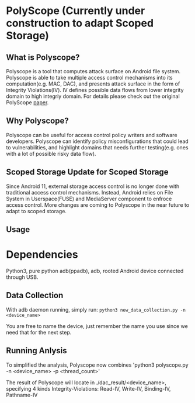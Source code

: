 # PolyScope (Currently under construction to adapt Scoped Storage)

## What is Polyscope?
Polyscope is a tool that computes attack surface on Android file system. Polyscope is able to take multiple access control mechanisms into its computation(e.g. MAC, DAC), and presents attack surface in the form of Integrity Violations(IV). IV defines possible data flows from lower integrity domain to high integriy domain. For details please check out the original PolyScope [paper](https://www.usenix.org/conference/usenixsecurity21/presentation/lee-yu-tsung). 

## Why Polyscope?
Polyscope can be useful for access control policy writers and software developers. Polyscope can identify policy misconfigurations that could lead to vulnerabilities, and highlight domains that needs further testing(e.g. ones with a lot of possible risky data flow).

## Scoped Storage Update for Scoped Storage
Since Android 11, external storage access control is no longer done with traditional access control mechanisms. Instead, Android relies on File System in Userspace(FUSE)
and MediaServer component to enfroce access control. More changes are coming to Polyscope in the near future to adapt to scoped storage.

## Usage
# Dependencies
Python3, pure python adb(ppadb), adb, rooted Android device connected through USB.


## Data Collection
With adb daemon running, simply run:
`python3 new_data_collection.py -n <device_name>`

You are free to name the device, just remember the name you use since we need that for the next step.

## Running Anlysis
To simplified the analysis, Polyscope now combines 
'python3 polyscope.py -n <device_name> -p <thread_count>'

The result of Polyscope will locate in ./dac_result/<device_name>, specifying 4 kinds Integrity-Violations:
Read-IV, Write-IV, Binding-IV, Pathname-IV
